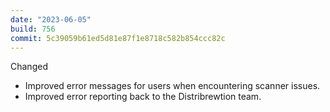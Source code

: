```yaml
---
date: "2023-06-05"
build: 756
commit: 5c39059b61ed5d81e87f1e8718c582b854ccc82c
---
```


Changed
- Improved error messages for users when encountering scanner issues.
- Improved error reporting back to the Distribrewtion team.

